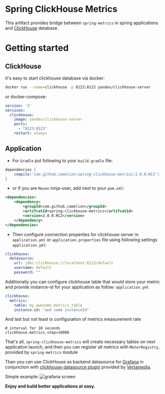# Spring ClickHouse Metrics

This artifact provides bridge between `spring-metrics` in spring applications and [ClickHouse](http://clickhouse.yandex) database.

# Getting started
## ClickHouse
It's easy to start clickhouse database via docker:
```bash
docker run --name=clickhouse -p 8123:8123 yandex/clickhouse-server
```
or docker-compose:
```yaml
version: '3'
services: 
  clickhouse:
    image: yandex/clickhouse-server
    ports:
      - "8123:8123"
    restart: always
```

## Application
- For `Gradle` put following to your `build.gradle` file:
```groovy
dependencies {
    compile('com.github.camelion:spring-clickhouse-metrics:2.0.0.RC2')
}
``` 

 - or if you are `Maven` ninja-user, add next to your `pom.xml`:
```xml
<dependencies>
    <dependency>
        <groupId>com.github.camelion</groupId>
        <artifcatId>spring-clickhouse-metrics</artifcatId>
        <version>2.0.0.RC2</version>
    </dependency>
</dependencies>
```

- Then configure connection properties for clickhouse server in `application.yml` or `application.properties` file using following settings 
`application.yml`:
```yaml
clickhouse:
  datasource:
    url: jdbc:clickhouse://localhost:8123/default
    username: default
    password: ""
```

Additionally you can configure clickhouse table that would store your metric and provide instance-id for your application as follow:
`application.yml`

```yaml
clickhouse:
  metrics:
    table: my_awesome_metrics_table
    instance-id: "and some instanceId"
```

And last but not least is configuration of metrics measurement rate
```properties
# interval for 10 seconds
clickhouse.metrics.step=10000
```

That's all, `spring-clickhouse-metrics` will create necessary tables on next application launch, and then you can register all metrics with `MeterRegistry`, provided by `spring-metrics` module

Than you can use ClickHouse as backend datasource for [Grafana](https://grafana.com) in conjunction with [clickhouse-datasource plugin](https://github.com/Vertamedia/clickhouse-grafana) provided by [Vertamedia](https://github.com/Vertamedia).

Simple example:
![grafana screen](https://github.com/Camelion/spring-clickhouse-metrics/blob/master/grafana.jpg)

**Enjoy and build better applications at easy.**